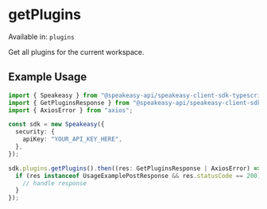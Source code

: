 # getPlugins
Available in: `plugins`

Get all plugins for the current workspace.

## Example Usage
```typescript
import { Speakeasy } from "@speakeasy-api/speakeasy-client-sdk-typescript";
import { GetPluginsResponse } from "@speakeasy-api/speakeasy-client-sdk-typescript/dist/sdk/models/operations";
import { AxiosError } from "axios";

const sdk = new Speakeasy({
  security: {
    apiKey: "YOUR_API_KEY_HERE",
  },
});

sdk.plugins.getPlugins().then((res: GetPluginsResponse | AxiosError) => {
  if (res instanceof UsageExamplePostResponse && res.statusCode == 200) {
    // handle response
  }
});
```